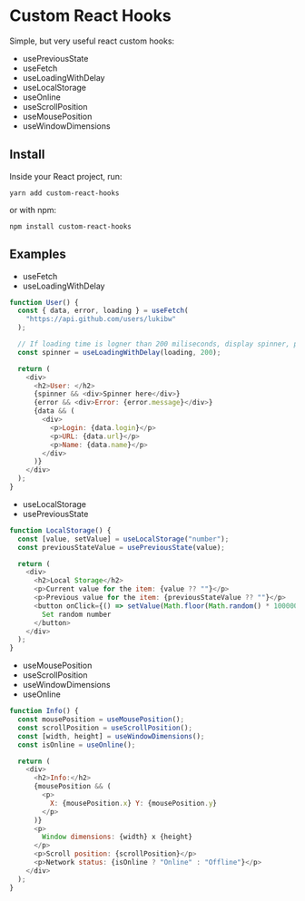 # Custom React Hooks

Simple, but very useful react custom hooks:

- usePreviousState
- useFetch
- useLoadingWithDelay
- useLocalStorage
- useOnline
- useScrollPosition
- useMousePosition
- useWindowDimensions

## Install

Inside your React project, run:

`yarn add custom-react-hooks`

or with npm:

`npm install custom-react-hooks`

## Examples

- useFetch
- useLoadingWithDelay

```js
function User() {
  const { data, error, loading } = useFetch(
    "https://api.github.com/users/lukibw"
  );

  // If loading time is logner than 200 miliseconds, display spinner, progress bar, etc.
  const spinner = useLoadingWithDelay(loading, 200);

  return (
    <div>
      <h2>User: </h2>
      {spinner && <div>Spinner here</div>}
      {error && <div>Error: {error.message}</div>}
      {data && (
        <div>
          <p>Login: {data.login}</p>
          <p>URL: {data.url}</p>
          <p>Name: {data.name}</p>
        </div>
      )}
    </div>
  );
}
```

- useLocalStorage
- usePreviousState

```js
function LocalStorage() {
  const [value, setValue] = useLocalStorage("number");
  const previousStateValue = usePreviousState(value);

  return (
    <div>
      <h2>Local Storage</h2>
      <p>Current value for the item: {value ?? ""}</p>
      <p>Previous value for the item: {previousStateValue ?? ""}</p>
      <button onClick={() => setValue(Math.floor(Math.random() * 10000000))}>
        Set random number
      </button>
    </div>
  );
}
```

- useMousePosition
- useScrollPosition
- useWindowDimensions
- useOnline

```js
function Info() {
  const mousePosition = useMousePosition();
  const scrollPosition = useScrollPosition();
  const [width, height] = useWindowDimensions();
  const isOnline = useOnline();

  return (
    <div>
      <h2>Info:</h2>
      {mousePosition && (
        <p>
          X: {mousePosition.x} Y: {mousePosition.y}
        </p>
      )}
      <p>
        Window dimensions: {width} x {height}
      </p>
      <p>Scroll position: {scrollPosition}</p>
      <p>Network status: {isOnline ? "Online" : "Offline"}</p>
    </div>
  );
}
```
